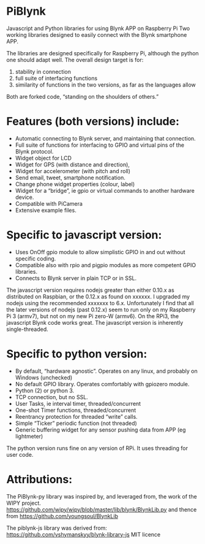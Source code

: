 # PiBlynk
Javascript and Python libraries for using Blynk APP on Raspberry Pi
Two working libraries designed to easily connect with the Blynk smartphone APP.

The libraries are designed specifically for Raspberry Pi, although the python one should adapt well. The overall design target is for:
1. stability in connection
1. full suite of interfacing functions
1. similarity of functions in the two versions, as far as the languages allow 

Both are forked code, “standing on the shoulders of others.”

# Features (both versions) include:
* Automatic connecting to Blynk server, and maintaining that connection.
* Full suite of functions for interfacing to GPIO and virtual pins of the Blynk protocol.
* Widget object for LCD
* Widget for GPS (with distance and direction), 
* Widget for accelerometer (with pitch and roll)
* Send email, tweet, smartphone notification.
* Change phone widget properties (colour, label)
* Widget for a “bridge”, ie gpio or virtual commands to another hardware device.
* Compatible with PiCamera
* Extensive example files.


# Specific to javascript version:
* Uses OnOff gpio module to allow simplistic GPIO in and out without specific coding.
* Compatible also with rpio and pigpio modules as more competent GPIO libraries.
* Connects to Blynk server in plain TCP or in SSL.

The javascript version requires nodejs greater than either 0.10.x as distributed on Raspbian, or the 0.12.x as found on xxxxxx.  I upgraded my nodejs using the recommended xxxxxxx to 6.x.  Unfortunately I find that all the later versions of nodejs (past 0.12.x) seem to run only on my Raspberry Pi 3 (armv7), but not on my new Pi zero-W (armv6). On the RPi3, the javascript Blynk code works great. The javascript version is inherently single-threaded.


# Specific to python version:
* By default, “hardware agnostic”. Operates on any linux, and probably on Windows (unchecked)
* No default GPIO library. Operates comfortably with gpiozero module.
* Python (2) or python 3.
* TCP connection, but no SSL.
* User Tasks, ie interval timer, threaded/concurrent
* One-shot Timer functions, threaded/concurrent
* Reentrancy protection for threaded “write” calls.
* Simple “Ticker” periodic function (not threaded)
* Generic buffering widget for any sensor pushing data from APP (eg lightmeter)

The python version runs fine on any version of RPi. It uses threading for user code.

# Attributions:

The PiBlynk-py library was inspired by, and leveraged from, the work of the WIPY project.
   https://github.com/wipy/wipy/blob/master/lib/blynk/BlynkLib.py
and thence from
   https://github.com/youngsoul/BlynkLib

The piblynk-js library was derived from:
    https://github.com/vshymanskyy/blynk-library-js
    MIT licence
